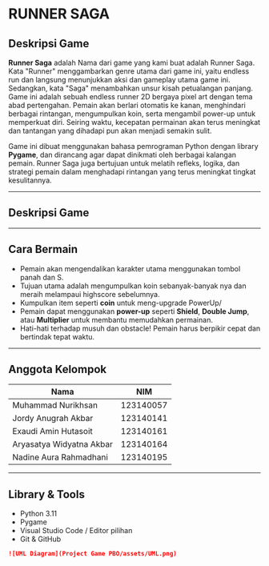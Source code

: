 # RUNNER SAGA

## Deskripsi Game

**Runner Saga** adalah Nama dari game yang kami buat adalah Runner Saga. Kata "Runner" menggambarkan genre utama dari game ini, yaitu endless run dan langsung menunjukkan aksi dan gameplay utama game ini. Sedangkan, kata "Saga" menambahkan unsur kisah petualangan panjang. Game ini adalah sebuah endless runner 2D bergaya pixel art dengan tema abad pertengahan. Pemain akan berlari otomatis ke kanan, menghindari berbagai rintangan, mengumpulkan koin, serta mengambil power-up untuk memperkuat diri. Seiring waktu, kecepatan permainan akan terus meningkat dan tantangan yang dihadapi pun akan menjadi semakin sulit.

Game ini dibuat menggunakan bahasa pemrograman Python dengan library **Pygame**, dan dirancang agar dapat dinikmati oleh berbagai kalangan pemain. Runner Saga juga bertujuan untuk melatih refleks, logika, dan strategi pemain dalam menghadapi rintangan yang terus meningkat tingkat kesulitannya.

---

## Deskripsi Game



---

## Cara Bermain

- Pemain akan mengendalikan karakter utama menggunakan tombol panah dan S.
- Tujuan utama adalah mengumpulkan koin sebanyak-banyak nya dan meraih melampaui highscore sebelumnya.
- Kumpulkan item seperti **coin** untuk meng-upgrade PowerUp/
- Pemain dapat menggunakan **power-up** seperti **Shield**, **Double Jump**, atau **Multiplier** untuk membantu memudahkan permainan.
- Hati-hati terhadap musuh dan obstacle! Pemain harus berpikir cepat dan bertindak tepat waktu.

---

## Anggota Kelompok

| Nama                     | NIM         |
|--------------------------|-------------|
| Muhammad Nurikhsan       | 123140057   |
| Jordy Anugrah Akbar      | 123140141   |
| Exaudi Amin Hutasoit     | 123140161   |
| Aryasatya Widyatna Akbar | 123140164   |
| Nadine Aura Rahmadhani   | 123140195   |

---

## Library & Tools

- Python 3.11  
- Pygame  
- Visual Studio Code / Editor pilihan  
- Git & GitHub

```markdown
![UML Diagram](Project Game PBO/assets/UML.png)
